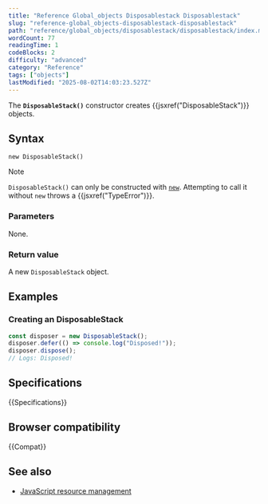 ```yaml
---
title: "Reference Global_objects Disposablestack Disposablestack"
slug: "reference-global_objects-disposablestack-disposablestack"
path: "reference/global_objects/disposablestack/disposablestack/index.md"
wordCount: 77
readingTime: 1
codeBlocks: 2
difficulty: "advanced"
category: "Reference"
tags: ["objects"]
lastModified: "2025-08-02T14:03:23.527Z"
---
```



The **`DisposableStack()`** constructor creates {{jsxref("DisposableStack")}} objects.

## Syntax

```js-nolint
new DisposableStack()
```

> [!NOTE]
> `DisposableStack()` can only be constructed with [`new`](/en-US/docs/Web/JavaScript/Reference/Operators/new). Attempting to call it without `new` throws a {{jsxref("TypeError")}}.

### Parameters

None.

### Return value

A new `DisposableStack` object.

## Examples

### Creating an DisposableStack

```js
const disposer = new DisposableStack();
disposer.defer(() => console.log("Disposed!"));
disposer.dispose();
// Logs: Disposed!
```

## Specifications

{{Specifications}}

## Browser compatibility

{{Compat}}

## See also

- [JavaScript resource management](/en-US/docs/Web/JavaScript/Guide/Resource_management)
